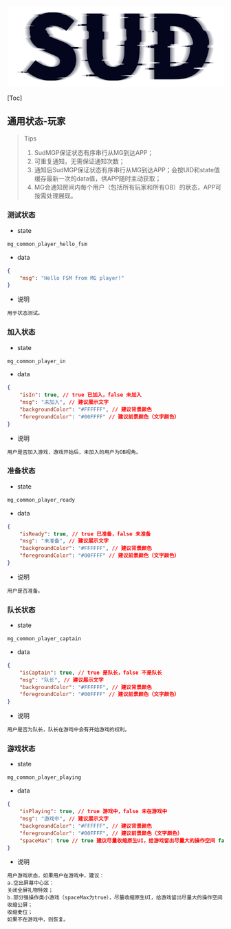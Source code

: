 #

![SUD](../../Resource/logo.png)

[Toc]

## 通用状态-玩家

> Tips
>
> 1. SudMGP保证状态有序串行从MG到达APP；
> 2. 可重复通知，无需保证通知次数；
> 3. 通知后SudMGP保证状态有序串行从MG到达APP；会按UID和state值缓存最新一次的data值，供APP随时主动获取；
> 4. MG会通知房间内每个用户（包括所有玩家和所有OB）的状态，APP可按需处理展现。

### 测试状态

- state

```txt
mg_common_player_hello_fsm
```

- data

```json
{
    "msg": "Hello FSM from MG player!"
}
```

- 说明

```txt
用于状态测试。
```

### 加入状态

- state

```txt
mg_common_player_in
```

- data

```json
{
    "isIn": true, // true 已加入，false 未加入
    "msg": "未加入", // 建议展示文字
    "backgroundColor": "#FFFFFF", // 建议背景颜色
    "foregroundColor": "#00FFFF" // 建议前景颜色（文字颜色）
}
```

- 说明

```txt
用户是否加入游戏，游戏开始后，未加入的用户为OB视角。
```

### 准备状态

- state

```txt
mg_common_player_ready
```

- data

```json
{
    "isReady": true, // true 已准备，false 未准备
    "msg": "未准备", // 建议展示文字
    "backgroundColor": "#FFFFFF", // 建议背景颜色
    "foregroundColor": "#00FFFF" // 建议前景颜色（文字颜色）
}
```

- 说明

```txt
用户是否准备。
```

### 队长状态

- state

```txt
mg_common_player_captain
```

- data

```json
{
    "isCaptain": true, // true 是队长，false 不是队长
    "msg": "队长", // 建议展示文字
    "backgroundColor": "#FFFFFF", // 建议背景颜色
    "foregroundColor": "#00FFFF" // 建议前景颜色（文字颜色）
}
```

- 说明

```txt
用户是否为队长，队长在游戏中会有开始游戏的权利。
```

### 游戏状态

- state

```txt
mg_common_player_playing
```

- data

```json
{
    "isPlaying": true, // true 游戏中，false 未在游戏中
    "msg": "游戏中", // 建议展示文字
    "backgroundColor": "#FFFFFF", // 建议背景颜色
    "foregroundColor": "#00FFFF", // 建议前景颜色（文字颜色）
    "spaceMax": true // true 建议尽量收缩原生UI，给游戏留出尽量大的操作空间 false 初始状态
}
```

- 说明

```txt
用户游戏状态，如果用户在游戏中，建议：
a.空出屏幕中心区：
关闭全屏礼物特效；
b.部分强操作类小游戏（spaceMax为true），尽量收缩原生UI，给游戏留出尽量大的操作空间：
收缩公屏；
收缩麦位；
如果不在游戏中，则恢复。
```
